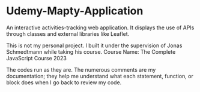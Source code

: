 # Udemy-Mapty-Application
An interactive activities-tracking web application. It displays the use of APIs through classes and external libraries like Leaflet.

This is not my personal project. I built it under the supervision of Jonas Schmedtmann while taking his course.
Course Name: The Complete JavaScript Course 2023 

The codes run as they are. The numerous comments are my documentation; they help me understand what each statement, function, or block does when I go back to review my code.
